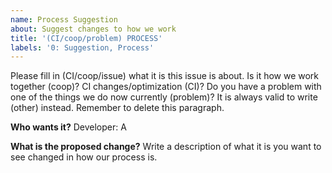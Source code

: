 ```yaml
---
name: Process Suggestion
about: Suggest changes to how we work
title: '(CI/coop/problem) PROCESS'
labels: '0: Suggestion, Process'
---
```


Please fill in (CI/coop/issue) what it is this issue is about.
Is it how we work together (coop)? CI changes/optimization (CI)? Do you have a problem with one of the things we do now currently (problem)?
It is always valid to write (other) instead.
Remember to delete this paragraph.

**Who wants it?**
Developer: A

**What is the proposed change?**
Write a description of what it is you want to see changed in how our process is.